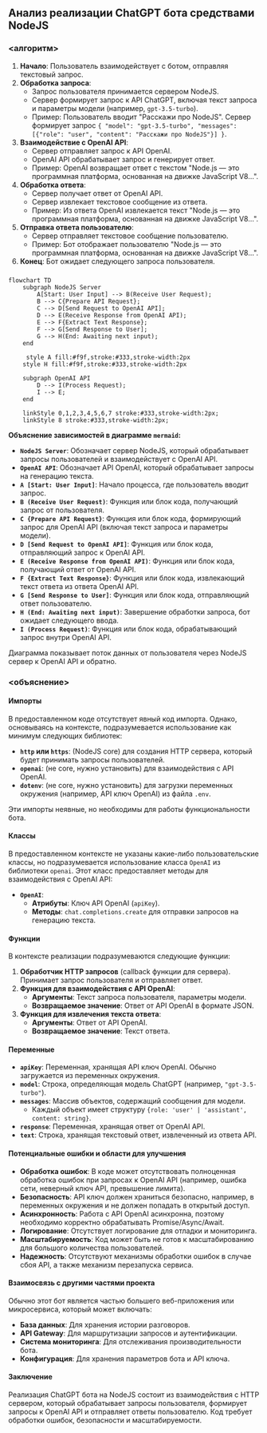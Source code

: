 ## Анализ реализации ChatGPT бота средствами NodeJS

### <алгоритм>

1.  **Начало**: Пользователь взаимодействует с ботом, отправляя текстовый запрос.
2.  **Обработка запроса**:
    *   Запрос пользователя принимается сервером NodeJS.
    *   Сервер формирует запрос к API ChatGPT, включая текст запроса и параметры модели (например, `gpt-3.5-turbo`).
    *   Пример: Пользователь вводит "Расскажи про NodeJS". Сервер формирует запрос `{ "model": "gpt-3.5-turbo", "messages": [{"role": "user", "content": "Расскажи про NodeJS"}] }`.
3.  **Взаимодействие с OpenAI API**:
    *   Сервер отправляет запрос к API OpenAI.
    *   OpenAI API обрабатывает запрос и генерирует ответ.
    *   Пример: OpenAI возвращает ответ с текстом "Node.js — это программная платформа, основанная на движке JavaScript V8…".
4.  **Обработка ответа**:
    *   Сервер получает ответ от OpenAI API.
    *   Сервер извлекает текстовое сообщение из ответа.
    *   Пример: Из ответа OpenAI извлекается текст "Node.js — это программная платформа, основанная на движке JavaScript V8…".
5.  **Отправка ответа пользователю**:
    *   Сервер отправляет текстовое сообщение пользователю.
    *   Пример: Бот отображает пользователю "Node.js — это программная платформа, основанная на движке JavaScript V8…".
6.  **Конец**: Бот ожидает следующего запроса пользователя.

### <mermaid>

```mermaid
flowchart TD
    subgraph NodeJS Server
        A[Start: User Input] --> B(Receive User Request);
        B --> C{Prepare API Request};
        C --> D[Send Request to OpenAI API];
        D --> E(Receive Response from OpenAI API);
        E --> F{Extract Text Response};
        F --> G[Send Response to User];
        G --> H(End: Awaiting next input);
    end

     style A fill:#f9f,stroke:#333,stroke-width:2px
    style H fill:#f9f,stroke:#333,stroke-width:2px

    subgraph OpenAI API
        D --> I(Process Request);
        I --> E;
    end

    linkStyle 0,1,2,3,4,5,6,7 stroke:#333,stroke-width:2px;
    linkStyle 8 stroke:#333,stroke-width:2px;
```

**Объяснение зависимостей в диаграмме `mermaid`:**

*   **`NodeJS Server`**: Обозначает сервер NodeJS, который обрабатывает запросы пользователей и взаимодействует с OpenAI API.
*   **`OpenAI API`**: Обозначает API OpenAI, который обрабатывает запросы на генерацию текста.
*   **`A [Start: User Input]`**: Начало процесса, где пользователь вводит запрос.
*   **`B (Receive User Request)`**: Функция или блок кода, получающий запрос от пользователя.
*   **`C {Prepare API Request}`**: Функция или блок кода, формирующий запрос для OpenAI API (включая текст запроса и параметры модели).
*   **`D [Send Request to OpenAI API]`**: Функция или блок кода, отправляющий запрос к OpenAI API.
*   **`E (Receive Response from OpenAI API)`**: Функция или блок кода, получающий ответ от OpenAI API.
*   **`F {Extract Text Response}`**: Функция или блок кода, извлекающий текст ответа из ответа OpenAI API.
*   **`G [Send Response to User]`**: Функция или блок кода, отправляющий ответ пользователю.
*   **`H (End: Awaiting next input)`**: Завершение обработки запроса, бот ожидает следующего ввода.
*   **`I (Process Request)`**: Функция или блок кода, обрабатывающий запрос внутри OpenAI API.

Диаграмма показывает поток данных от пользователя через NodeJS сервер к OpenAI API и обратно.

### <объяснение>

#### Импорты

В предоставленном коде отсутствует явный код импорта. Однако, основываясь на контексте, подразумевается использование как минимум следующих библиотек:

*   **`http` или `https`**: (NodeJS core) для создания HTTP сервера, который будет принимать запросы пользователей.
*   **`openai`**: (не core, нужно установить) для взаимодействия с API OpenAI.
*   **`dotenv`**: (не core, нужно установить) для загрузки переменных окружения (например, API ключ OpenAI) из файла `.env`.

Эти импорты неявные, но необходимы для работы функциональности бота.

#### Классы

В предоставленном контексте не указаны какие-либо пользовательские классы, но подразумевается использование класса `OpenAI` из библиотеки `openai`. Этот класс предоставляет методы для взаимодействия с OpenAI API:

*   **`OpenAI`**:
    *   **Атрибуты**: Ключ API OpenAI (`apiKey`).
    *   **Методы**: `chat.completions.create` для отправки запросов на генерацию текста.

#### Функции

В контексте реализации подразумеваются следующие функции:

1.  **Обработчик HTTP запросов** (callback функции для сервера). Принимает запрос пользователя и отправляет ответ.
2.  **Функция для взаимодействия с API OpenAI**:
    *   **Аргументы**: Текст запроса пользователя, параметры модели.
    *   **Возвращаемое значение**: Ответ от API OpenAI в формате JSON.
3.  **Функция для извлечения текста ответа**:
    *   **Аргументы**: Ответ от API OpenAI.
    *   **Возвращаемое значение**: Текст ответа.

#### Переменные

*   **`apiKey`**: Переменная, хранящая API ключ OpenAI. Обычно загружается из переменных окружения.
*   **`model`**: Строка, определяющая модель ChatGPT (например, `"gpt-3.5-turbo"`).
*   **`messages`**: Массив объектов, содержащий сообщения для модели.
    *   Каждый объект имеет структуру `{role: 'user' | 'assistant', content: string}`.
*   **`response`**: Переменная, хранящая ответ от OpenAI API.
*   **`text`**: Строка, хранящая текстовый ответ, извлеченный из ответа API.

#### Потенциальные ошибки и области для улучшения

*   **Обработка ошибок**: В коде может отсутствовать полноценная обработка ошибок при запросах к OpenAI API (например, ошибка сети, неверный ключ API, превышение лимита).
*   **Безопасность**: API ключ должен храниться безопасно, например, в переменных окружения и не должен попадать в открытый доступ.
*   **Асинхронность**: Работа с API OpenAI асинхронна, поэтому необходимо корректно обрабатывать Promise/Async/Await.
*   **Логирование**: Отсутствует логирование для отладки и мониторинга.
*   **Масштабируемость**: Код может быть не готов к масштабированию для большого количества пользователей.
*   **Надежность**: Отсутствуют механизмы обработки ошибок в случае сбоя API, а также механизм перезапуска сервиса.

#### Взаимосвязь с другими частями проекта

Обычно этот бот является частью большего веб-приложения или микросервиса, который может включать:

*   **База данных**: Для хранения истории разговоров.
*   **API Gateway**: Для маршрутизации запросов и аутентификации.
*   **Система мониторинга**: Для отслеживания производительности бота.
*   **Конфигурация**: Для хранения параметров бота и API ключа.

#### Заключение

Реализация ChatGPT бота на NodeJS состоит из взаимодействия с HTTP сервером, который обрабатывает запросы пользователя, формирует запросы к OpenAI API и отправляет ответы пользователю. Код требует обработки ошибок, безопасности и масштабируемости.
